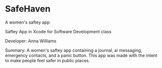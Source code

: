 # SafeHaven
A women's saftey app

Saftey App in Xcode for Software Development class

Developer: Anna Williams

Summary: 
A women's saftey app containing a journal, ai messaging, emergency contacts, and a panic button. This app was made with the intent to make people feel safer in public places. 
